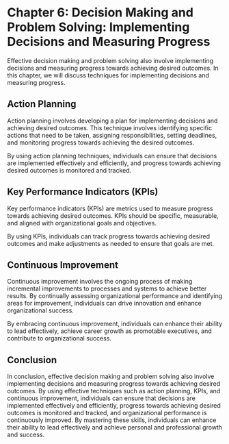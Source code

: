 Chapter 6: Decision Making and Problem Solving: Implementing Decisions and Measuring Progress
=============================================================================================

Effective decision making and problem solving also involve implementing decisions and measuring progress towards achieving desired outcomes. In this chapter, we will discuss techniques for implementing decisions and measuring progress.

Action Planning
---------------

Action planning involves developing a plan for implementing decisions and achieving desired outcomes. This technique involves identifying specific actions that need to be taken, assigning responsibilities, setting deadlines, and monitoring progress towards achieving the desired outcomes.

By using action planning techniques, individuals can ensure that decisions are implemented effectively and efficiently, and progress towards achieving desired outcomes is monitored and tracked.

Key Performance Indicators (KPIs)
---------------------------------

Key performance indicators (KPIs) are metrics used to measure progress towards achieving desired outcomes. KPIs should be specific, measurable, and aligned with organizational goals and objectives.

By using KPIs, individuals can track progress towards achieving desired outcomes and make adjustments as needed to ensure that goals are met.

Continuous Improvement
----------------------

Continuous improvement involves the ongoing process of making incremental improvements to processes and systems to achieve better results. By continually assessing organizational performance and identifying areas for improvement, individuals can drive innovation and enhance organizational success.

By embracing continuous improvement, individuals can enhance their ability to lead effectively, achieve career growth as promotable executives, and contribute to organizational success.

Conclusion
----------

In conclusion, effective decision making and problem solving also involve implementing decisions and measuring progress towards achieving desired outcomes. By using effective techniques such as action planning, KPIs, and continuous improvement, individuals can ensure that decisions are implemented effectively and efficiently, progress towards achieving desired outcomes is monitored and tracked, and organizational performance is continuously improved. By mastering these skills, individuals can enhance their ability to lead effectively and achieve personal and professional growth and success.
